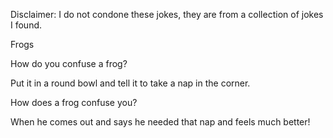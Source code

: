 Disclaimer: I do not condone these jokes, they are from a collection of jokes I found.

Frogs

How do you confuse a frog?

Put it in a round bowl and tell it to take a nap in the corner.




How does a frog confuse you?

When he comes out and says he needed that nap and feels much better!

